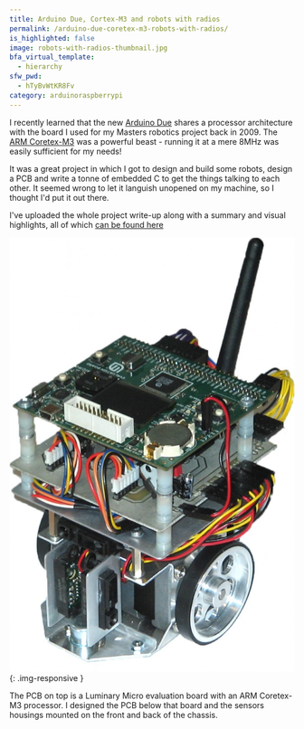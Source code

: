 ```yaml
---
title: Arduino Due, Cortex-M3 and robots with radios
permalink: /arduino-due-coretex-m3-robots-with-radios/
is_highlighted: false
image: robots-with-radios-thumbnail.jpg
bfa_virtual_template:
  - hierarchy
sfw_pwd:
  - hTyBvWtKR8Fv
category: arduinoraspberrypi
---
```

I recently learned that the new <a title="Arduino Due" href="http://arduino.cc/en/Main/ArduinoBoardDue" target="_blank">Arduino Due</a> shares a processor architecture with the board I used for my Masters robotics project back in 2009. The <a title="ARM Coretex-M3" href="http://www.arm.com/products/processors/cortex-m/cortex-m3.php" target="_blank">ARM Coretex-M3</a> was a powerful beast - running it at a mere 8MHz was easily sufficient for my needs!

It was a great project in which I got to design and build some robots, design a PCB and write a tonne of embedded C to get the things talking to each other. It seemed wrong to let it languish unopened on my machine, so I thought I'd put it out there.

I've uploaded the whole project write-up along with a summary and visual highlights, all of which [can be found here](/cooperative-mobile-robots-meng-project/)

![Mobile robot with ARM coretex M3 processor, as found in the Arduino Due](/img/mobile-robot.jpg){: .img-responsive }

The PCB on top is a Luminary Micro evaluation board with an ARM Coretex-M3 processor. I designed the PCB below that board and the sensors housings mounted on the front and back of the chassis.
